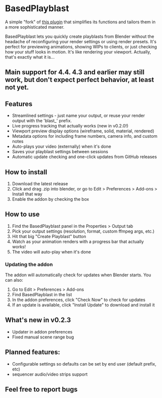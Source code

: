 # BasedPlayblast

A simple "fork" of [this plugin](https://blenderartists.org/t/free-playblast-addon/1450365) that simplifies its functions and tailors them in a more sophisticated manner.

BasedPlayblast lets you quickly create playblasts from Blender without the headache of reconfiguring your render settings or using render presets. It's perfect for previewing animations, showing WIPs to clients, or just checking how your stuff looks in motion. It's like rendering your viewport. Actually, that's exactly what it is...

## Main support for 4.4. 4.3 and earlier may still work, but don't expect perfect behavior, at least not yet.

## Features

- Streamlined settings - just name your output, or reuse your render output with the 'blast_' prefix.
- Live progress tracking that actually works (new in v0.2.0!)
- Viewport preview display options (wireframe, solid, material, rendered)
- Metadata options for including frame numbers, camera info, and custom notes
- Auto-plays your video (externally) when it's done
- Saves your playblast settings between sessions
- Automatic update checking and one-click updates from GitHub releases

## How to install

1. Download the latest release
2. Click and drag .zip into blender, or go to Edit > Preferences > Add-ons > Install that way
3. Enable the addon by checking the box

## How to use

1. Find the BasedPlayblast panel in the Properties > Output tab
2. Pick your output settings (resolution, format, custom ffmpeg args, etc.)
3. Hit that big "Create Playblast" button
4. Watch as your animation renders with a progress bar that actually works!
5. The video will auto-play when it's done

### Updating the addon

The addon will automatically check for updates when Blender starts. You can also:

1. Go to Edit > Preferences > Add-ons
2. Find BasedPlayblast in the list
3. In the addon preferences, click "Check Now" to check for updates
4. If an update is available, click "Install Update" to download and install it

## What's new in v0.2.3

- Updater in addon preferences
- Fixed manual scene range bug

## Planned features:

- Configurable settings so defaults can be set by end user (default prefix, etc)
- sequencer audio/video strips support

## Feel free to report bugs